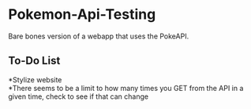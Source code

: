 # Pokemon-Api-Testing
Bare bones version of a webapp that uses the PokeAPI.
## To-Do List
*Stylize website <br>
*There seems to be a limit to how many times you GET from the API in a given time, check to see if that can change <br>
